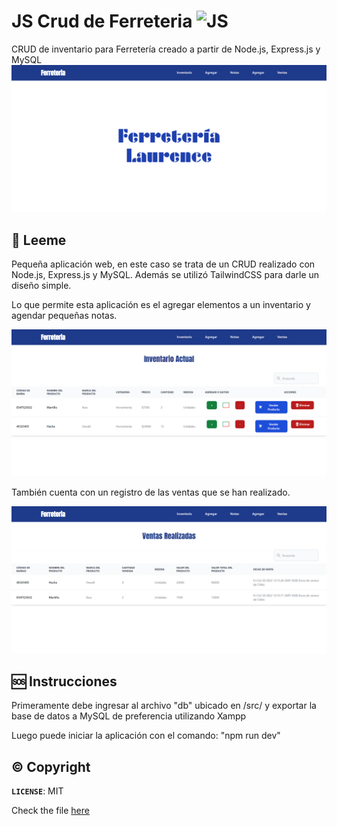 # JS Crud de Ferreteria ![JS](./src/public/img/nodejs.ico)
CRUD de inventario para Ferretería creado a partir de Node.js, Express.js y MySQL
![FerreteriaCRUD](./src/public/img/FerreteriaCRUD.png)

## 📖 Leeme
Pequeña aplicación web, en este caso se trata de un CRUD realizado con Node.js, Express.js y MySQL. Además se utilizó TailwindCSS para darle un diseño simple.

Lo que permite esta aplicación es el agregar elementos a un inventario y agendar pequeñas notas.

![InventarioCRUD](./src/public/img/InventarioCRUD.png)

También cuenta con un registro de las ventas que se han realizado.

![VentasCRUD](./src/public/img/VentasCRUD.png)

## 🆘 Instrucciones

Primeramente debe ingresar al archivo "db" ubicado en /src/ y exportar la base de datos a MySQL de preferencia utilizando Xampp

Luego puede iniciar la aplicación con el comando: "npm run dev"

## ©️ Copyright

**`LICENSE`**: MIT

Check the file [here](./LICENSE)
